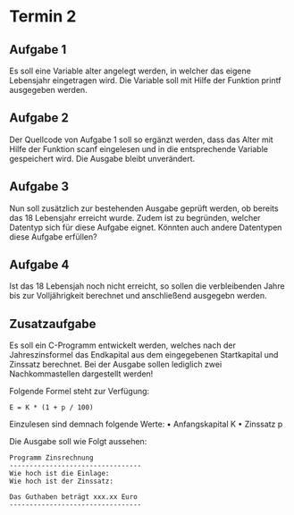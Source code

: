 # Termin 2

## Aufgabe 1
Es soll eine Variable alter angelegt werden, in welcher das eigene Lebensjahr eingetragen wird. Die Variable soll mit Hilfe der Funktion printf ausgegeben werden.

## Aufgabe 2
Der Quellcode von Aufgabe 1 soll so ergänzt werden, dass das Alter mit Hilfe der Funktion scanf eingelesen und in die entsprechende Variable gespeichert wird. Die Ausgabe bleibt unverändert.

## Aufgabe 3
Nun soll zusätzlich zur bestehenden Ausgabe geprüft werden, ob bereits das 18 Lebensjahr erreicht wurde. Zudem ist zu begründen, welcher Datentyp sich für diese Aufgabe eignet. Könnten auch andere Datentypen diese Aufgabe erfüllen?

## Aufgabe 4
Ist das 18 Lebensjah noch nicht erreicht, so sollen die verbleibenden Jahre bis zur Volljährigkeit berechnet und anschließend ausgegebn werden.

## Zusatzaufgabe

Es soll ein C-Programm entwickelt werden, welches nach der Jahreszinsformel das Endkapital aus dem eingegebenen Startkapital und Zinssatz berechnet. Bei der Ausgabe sollen lediglich zwei Nachkommastellen dargestellt werden!

Folgende Formel steht zur Verfügung:

    E = K * (1 + p / 100)

Einzulesen sind demnach folgende Werte:
 • Anfangskapital K
 • Zinssatz p

Die Ausgabe soll wie Folgt aussehen:

    Programm Zinsrechnung
    ---------------------------------
    Wie hoch ist die Einlage:
    Wie hoch ist der Zinssatz:

    Das Guthaben beträgt xxx.xx Euro
    ---------------------------------
